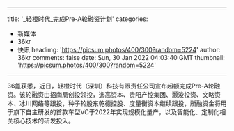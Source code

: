 
---
title: '_轻橙时代_完成Pre-A轮融资计划'
categories: 
 - 新媒体
 - 36kr
 - 快讯
headimg: 'https://picsum.photos/400/300?random=5224'
author: 36kr
comments: false
date: Sun, 30 Jan 2022 04:03:40 GMT
thumbnail: 'https://picsum.photos/400/300?random=5224'
---

<div>   
36氪获悉，近日，轻橙时代（深圳）科技有限责任公司宣布超额完成Pre-A轮融资。该轮融资由招商局创投领投，逸高资本、贵阳产控集团、灏浚投资、文略资本、冰川网络等跟投，种子轮股东乾德控股、度量衡资本继续跟投，所融资金将用于旗下自主研发的首款车型VC于2022年实现规模化量产，以及智能化、定制化相关核心技术的研发投入。  
</div>
            